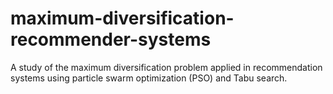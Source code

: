 # maximum-diversification-recommender-systems
 A study of the maximum diversification problem applied in recommendation systems using  particle swarm optimization (PSO) and Tabu search.
